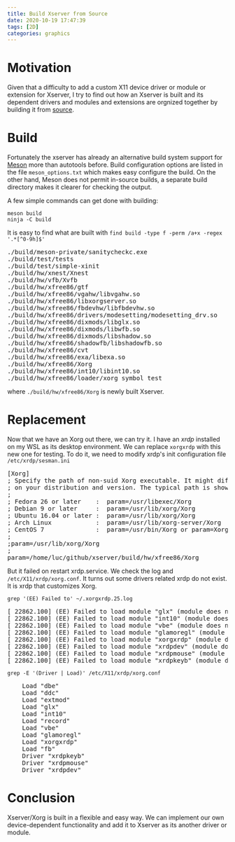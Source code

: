 ```yaml
---
title: Build Xserver from Source
date: 2020-10-19 17:47:39
tags: [2D]
categories: graphics
---
```


# Motivation
Given that a difficulty to add a custom X11 device driver or module or extension for Xserver, I try to find out how an Xserver is built and its dependent drivers and modules and extensions are orgnized together by building it from [source](https://gitlab.freedesktop.org/xorg/xserver.git).

<!--more-->

# Build
Fortunately the xserver has already an alternative build system support for [Meson](https://mesonbuild.com/) more than autotools before. Build configuration options are listed in the file `meson_options.txt` which makes easy configure the build. On the other hand, Meson does not permit in-source builds, a separate build directory makes it clearer for checking the output.

A few simple commands can get done with building:
```shell
meson build
ninja -C build
```

It is easy to find what are built with `find build -type f -perm /a+x -regex '.*[^0-9h]$'`
<pre>
./build/meson-private/sanitycheckc.exe
./build/test/tests
./build/test/simple-xinit
./build/hw/xnest/Xnest
./build/hw/vfb/Xvfb
./build/hw/xfree86/gtf
./build/hw/xfree86/vgahw/libvgahw.so
./build/hw/xfree86/libxorgserver.so
./build/hw/xfree86/fbdevhw/libfbdevhw.so
./build/hw/xfree86/drivers/modesetting/modesetting_drv.so
./build/hw/xfree86/dixmods/libglx.so
./build/hw/xfree86/dixmods/libwfb.so
./build/hw/xfree86/dixmods/libshadow.so
./build/hw/xfree86/shadowfb/libshadowfb.so
./build/hw/xfree86/cvt
./build/hw/xfree86/exa/libexa.so
./build/hw/xfree86/Xorg
./build/hw/xfree86/int10/libint10.so
./build/hw/xfree86/loader/xorg_symbol_test
</pre>

where `./build/hw/xfree86/Xorg` is newly built Xserver.

# Replacement
Now that we have an Xorg out there, we can try it. I have an *xrdp* installed on my WSL as its desktop environment. We can replace `xorgxrdp` with this new one for testing. To do it, we need to modify xrdp's init configuration file `/etc/xrdp/sesman.ini`

<pre>
[Xorg]
; Specify the path of non-suid Xorg executable. It might differ depending
; on your distribution and version. The typical path is shown as follows:
;
; Fedora 26 or later    :  param=/usr/libexec/Xorg
; Debian 9 or later     :  param=/usr/lib/xorg/Xorg
; Ubuntu 16.04 or later :  param=/usr/lib/xorg/Xorg
; Arch Linux            :  param=/usr/lib/xorg-server/Xorg
; CentOS 7              :  param=/usr/bin/Xorg or param=Xorg
;
;param=/usr/lib/xorg/Xorg
;
param=/home/luc/github/xserver/build/hw/xfree86/Xorg
</pre>

But it failed on restart xrdp.service. We check the log and `/etc/X11/xrdp/xorg.conf`. It turns out some drivers related xrdp do not exist. It is xrdp that customizes Xorg.

```shell
grep '(EE) Failed to' ~/.xorgxrdp.25.log
```
<pre>
[ 22862.100] (EE) Failed to load module "glx" (module does not exist, 0)
[ 22862.100] (EE) Failed to load module "int10" (module does not exist, 0)
[ 22862.100] (EE) Failed to load module "vbe" (module does not exist, 0)
[ 22862.100] (EE) Failed to load module "glamoregl" (module does not exist, 0)
[ 22862.100] (EE) Failed to load module "xorgxrdp" (module does not exist, 0)
[ 22862.100] (EE) Failed to load module "xrdpdev" (module does not exist, 0)
[ 22862.100] (EE) Failed to load module "xrdpmouse" (module does not exist, 0)
[ 22862.100] (EE) Failed to load module "xrdpkeyb" (module does not exist, 0)
</pre>

```shell
grep -E '(Driver | Load)' /etc/X11/xrdp/xorg.conf
```
<pre>
    Load "dbe"
    Load "ddc"
    Load "extmod"
    Load "glx"
    Load "int10"
    Load "record"
    Load "vbe"
    Load "glamoregl"
    Load "xorgxrdp"
    Load "fb"
    Driver "xrdpkeyb"
    Driver "xrdpmouse"
    Driver "xrdpdev"
</pre>

# Conclusion
Xserver/Xorg is built in a flexible and easy way. We can implement our own device-dependent functionality and add it to Xserver as its another driver or module.
